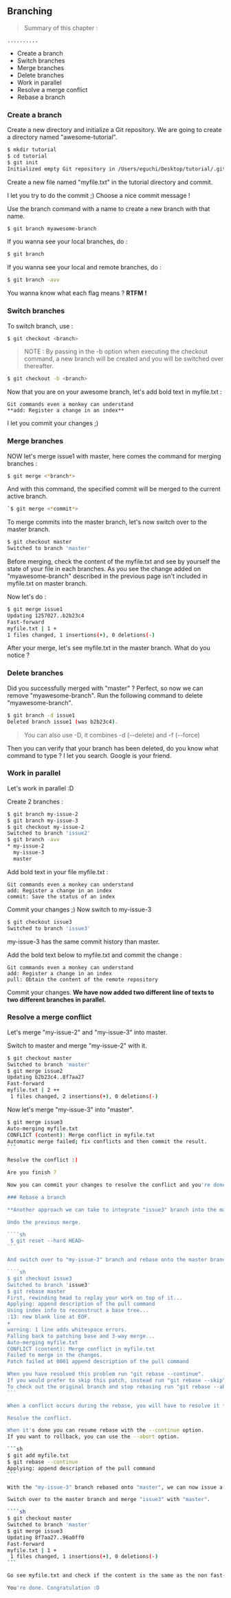 ## Branching

> Summary of this chapter : 

	..........

* Create a branch
* Switch branches
* Merge branches
* Delete branches
* Work in parallel
* Resolve a merge conflict
* Rebase a branch

### Create a branch

Create a new directory and initialize a Git repository. We are going to create a directory named "awesome-tutorial".

```sh
$ mkdir tutorial
$ cd tutorial
$ git init
Initialized empty Git repository in /Users/eguchi/Desktop/tutorial/.git/
```

Create a new file named "myfile.txt" in the tutorial directory and commit.

I let you try to do the commit ;)
Choose a nice commit message !

Use the branch command with a name to create a new branch with that name.

```sh
$ git branch myawesome-branch
```

If you wanna see your local branches, do : 

```sh
$ git branch
```

If you wanna see your local and remote branches, do :

```sh
$ git branch -avv
```
You wanna know what each flag means ? 
**RTFM !**

### Switch branches

To switch branch, use :

```sh
$ git checkout <branch> 
```

> NOTE :
> By passing in the -b option when executing the checkout command, a new branch will be created and you will be switched over thereafter.

```sh
$ git checkout -b <branch>
```

Now that you are on your awesome branch, let's add bold text in myfile.txt : 

```
Git commands even a monkey can understand
**add: Register a change in an index**
```

I let you commit your changes ;)

### Merge branches

NOW let's merge issue1 with master, here comes the command for merging branches : 

```sh
$ git merge <*branch*>
```

And with this command, the specified commit will be merged to the current active branch.

```sh
`$ git merge <*commit*>
```

To merge commits into the master branch, let's now switch over to the master branch.

```sh
$ git checkout master
Switched to branch 'master' 
```

Before merging, check the content of the myfile.txt and see by yourself the state of your file in each branches.
As you see the change added on "myawesome-branch" described in the previous page isn't included in myfile.txt on master branch.

Now let's do :

```sh
$ git merge issue1
Updating 1257027..b2b23c4
Fast-forward
myfile.txt | 1 +
1 files changed, 1 insertions(+), 0 deletions(-)
```

After your merge, let's see myfile.txt in the master branch.
What do you notice ?

### Delete branches

Did you successfully merged with "master" ?
Perfect, so now we can remove "myawesome-branch".
Run the following command to delete "myawesome-branch".

```sh
$ git branch -d issue1
Deleted branch issue1 (was b2b23c4).
```

> You can also use -D, it combines -d (--delete) and -f (--force)

Then you can verify that your branch has been deleted, do you know what command to type ?
I let you search. Google is your friend.

### Work in parallel

Let's work in parallel :D

Create 2 branches :

```sh
$ git branch my-issue-2
$ git branch my-issue-3
$ git checkout my-issue-2
Switched to branch 'issue2'
$ git branch -avv
* my-issue-2
  my-issue-3
  master 
```

Add bold text in your file myfile.txt :


```
Git commands even a monkey can understand
add: Register a change in an index
commit: Save the status of an index
```

Commit your changes ;)
Now switch to my-issue-3

```sh
$ git checkout issue3
Switched to branch 'issue3'
```
my-issue-3 has the same commit history than master.

Add the bold text below to myfile.txt and commit the change :

```
Git commands even a monkey can understand
add: Register a change in an index
pull: Obtain the content of the remote repository
```

Commit your changes.
**We have now added two different line of texts to two different branches in parallel.**

### Resolve a merge conflict

Let's merge "my-issue-2" and "my-issue-3" into master.

Switch to master and merge "my-issue-2" with it.

```sh
$ git checkout master
Switched to branch 'master'
$ git merge issue2
Updating b2b23c4..8f7aa27
Fast-forward
myfile.txt | 2 ++
 1 files changed, 2 insertions(+), 0 deletions(-)
```

Now let's merge "my-issue-3" into "master".

````sh
$ git merge issue3
Auto-merging myfile.txt
CONFLICT (content): Merge conflict in myfile.txt
Automatic merge failed; fix conflicts and then commit the result.
```

Resolve the conflict :)

Are you finish ?

Now you can commit your changes to resolve the conflict and you're done.

### Rebase a branch

**Another approach we can take to integrate "issue3" branch into the master branch is by using the rebase command.**

Undo the previous merge.

````sh
 $ git reset --hard HEAD~
```

And switch over to "my-issue-3" branch and rebase onto the master branch.

````sh
$ git checkout issue3
Switched to branch 'issue3'
$ git rebase master
First, rewinding head to replay your work on top of it...
Applying: append description of the pull command
Using index info to reconstruct a base tree...
:13: new blank line at EOF.
+
warning: 1 line adds whitespace errors.
Falling back to patching base and 3-way merge...
Auto-merging myfile.txt
CONFLICT (content): Merge conflict in myfile.txt
Failed to merge in the changes.
Patch failed at 0001 append description of the pull command

When you have resolved this problem run "git rebase --continue".
If you would prefer to skip this patch, instead run "git rebase --skip".
To check out the original branch and stop rebasing run "git rebase --abort".
```

When a conflict occurs during the rebase, you will have to resolve it **immediately** in order to resume the rebase operation.

Resolve the conflict.

When it's done you can resume rebase with the --continue option.
If you want to rollback, you can use the --abort option.

```sh
$ git add myfile.txt
$ git rebase --continue
Applying: append description of the pull command 
```

With the "my-issue-3" branch rebased onto "master", we can now issue a **fast-forward merge**.

Switch over to the master branch and merge "issue3" with "master".

````sh
$ git checkout master
Switched to branch 'master'
$ git merge issue3
Updating 8f7aa27..96a0ff0
Fast-forward
myfile.txt | 1 +
 1 files changed, 1 insertions(+), 0 deletions(-)
```

Go see myfile.txt and check if the content is the same as the non fast-forward merge from the last merge.

You're done. Congratulation :D
